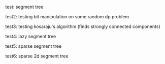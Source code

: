 test: segment tree

test2: testing bit manipulation on some random dp problem

test3: testing kosaraju's algorithm (finds strongly connected components)

test4: lazy segment tree

test5: sparse segment tree

test6: sparse 2d segment tree
